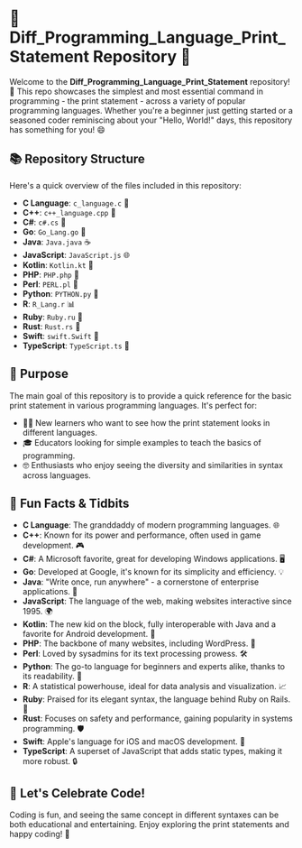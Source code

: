 
# 🌟 Diff_Programming_Language_Print_Statement Repository 🚀

Welcome to the **Diff_Programming_Language_Print_Statement** repository! 🎉 This repo showcases the simplest and most essential command in programming - the print statement - across a variety of popular programming languages. Whether you're a beginner just getting started or a seasoned coder reminiscing about your "Hello, World!" days, this repository has something for you! 😄

## 📚 Repository Structure

Here's a quick overview of the files included in this repository:

- **C Language**: `c_language.c` 🥇
- **C++**: `c++_language.cpp` 🥈
- **C#**: `c#.cs` 🥉
- **Go**: `Go_Lang.go` 🐹
- **Java**: `Java.java` ☕
- **JavaScript**: `JavaScript.js` 🌐
- **Kotlin**: `Kotlin.kt` 📱
- **PHP**: `PHP.php` 🐘
- **Perl**: `PERL.pl` 🐪
- **Python**: `PYTHON.py` 🐍
- **R**: `R_Lang.r` 📊
- **Ruby**: `Ruby.ru` 💎
- **Rust**: `Rust.rs` 🦀
- **Swift**: `swift.Swift` 🦅
- **TypeScript**: `TypeScript.ts` 📝

## 🎯 Purpose

The main goal of this repository is to provide a quick reference for the basic print statement in various programming languages. It's perfect for:

- 🧑‍💻 New learners who want to see how the print statement looks in different languages.
- 🎓 Educators looking for simple examples to teach the basics of programming.
- 🤓 Enthusiasts who enjoy seeing the diversity and similarities in syntax across languages.

## 🌈 Fun Facts & Tidbits

- **C Language**: The granddaddy of modern programming languages. 🌐
- **C++**: Known for its power and performance, often used in game development. 🎮
- **C#**: A Microsoft favorite, great for developing Windows applications. 🖥️
- **Go**: Developed at Google, it's known for its simplicity and efficiency. 💡
- **Java**: "Write once, run anywhere" - a cornerstone of enterprise applications. 🏢
- **JavaScript**: The language of the web, making websites interactive since 1995. 🌍
- **Kotlin**: The new kid on the block, fully interoperable with Java and a favorite for Android development. 📱
- **PHP**: The backbone of many websites, including WordPress. 📝
- **Perl**: Loved by sysadmins for its text processing prowess. 🛠️
- **Python**: The go-to language for beginners and experts alike, thanks to its readability. 🐍
- **R**: A statistical powerhouse, ideal for data analysis and visualization. 📈
- **Ruby**: Praised for its elegant syntax, the language behind Ruby on Rails. 🚂
- **Rust**: Focuses on safety and performance, gaining popularity in systems programming. 🛡️
- **Swift**: Apple's language for iOS and macOS development. 🍏
- **TypeScript**: A superset of JavaScript that adds static types, making it more robust. 🔒

## 🥳 Let's Celebrate Code!

Coding is fun, and seeing the same concept in different syntaxes can be both educational and entertaining. Enjoy exploring the print statements and happy coding! 🎈
